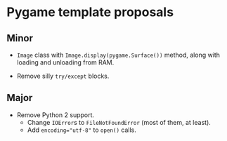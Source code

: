 # Pygame template proposals

## Minor

* `Image` class with `Image.display(pygame.Surface())` method,
along with loading and unloading from RAM.

* Remove silly `try/except` blocks.

## Major

* Remove Python 2 support.
    * Change `IOError`s to `FileNotFoundError` (most of them, at least).
    * Add `encoding="utf-8"` to `open()` calls.

